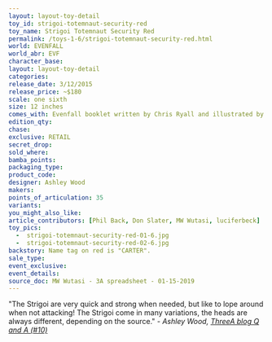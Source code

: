 ```yaml
---
layout: layout-toy-detail 
toy_id: strigoi-totemnaut-security-red
toy_name: Strigoi Totemnaut Security Red
permalink: /toys-1-6/strigoi-totemnaut-security-red.html
world: EVENFALL
world_abr: EVF
character_base: 
layout: layout-toy-detail
categories: 
release_date: 3/12/2015
release_price: ~$180
scale: one sixth
size: 12 inches
comes_with: Evenfall booklet written by Chris Ryall and illustrated by Ashley Wood
edition_qty: 
chase: 
exclusive: RETAIL
secret_drop: 
sold_where: 
bamba_points: 
packaging_type: 
product_code:
designer: Ashley Wood
makers: 
points_of_articulation: 35
variants: 
you_might_also_like: 
article_contributors: [Phil Back, Don Slater, MW Wutasi, luciferbeck]
toy_pics: 
  -  strigoi-totemnaut-security-red-01-6.jpg
  -  strigoi-totemnaut-security-red-02-6.jpg
backstory: Name tag on red is "CARTER".
sale_type: 
event_exclusive: 
event_details: 
source_doc: MW Wutasi - 3A spreadsheet - 01-15-2019
---
```

"The Strigoi are very quick and strong when needed, but like to lope around when not attacking! The Strigoi come in many variations, the heads are always different, depending on the source."
<cite>- Ashley Wood, <a href="http://worldof3alegion.forumotion.com/t287-qa-sessions-with-ashley-wood" target="_blank">ThreeA blog Q and A (#10)</a></cite>